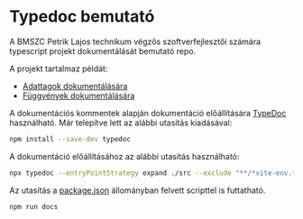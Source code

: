 # Typedoc bemutató

A BMSZC Petrik Lajos technikum végzős szoftverfejlesztői számára typescript projekt dokumentálását bemutató repo.

A projekt tartalmaz példát:

* [Adattagok dokumentálására](./src/Person/Person.ts)
* [Függvények dokumentálására](./src/Person/PersonService.ts)

A dokumentációs kommentek alapján dokumentáció előállítására [TypeDoc](https://typedoc.org/) használható. Már telepítve lett az alábbi utasítás kiadásával:

```sh
npm install --save-dev typedoc
```

A dokumentáció előállításához az alábbi utasítás használható:

```sh
npx typedoc --entryPointStrategy expand ./src --exclude "**/*vite-env.*.ts"
```

Az utasítás a [package.json](./package.json) állományban felvett scripttel is futtatható.

```sh
npm run docs
```
